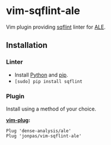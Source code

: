 # vim-sqflint-ale

Vim plugin providing [sqflint](https://github.com/LordGolias/sqf) linter for [ALE](https://github.com/dense-analysis/ale).

## Installation

### Linter

- Install [Python](https://www.python.org/downloads/) and [pip](https://pip.pypa.io/en/latest/installing/).
- `[sudo] pip install sqflint`

### Plugin

Install using a method of your choice.

**[vim-plug](https://github.com/junegunn/vim-plug):**
```viml
Plug 'dense-analysis/ale'
Plug 'jonpas/vim-sqflint-ale'
```
